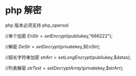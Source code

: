 # php 解密

php 版本必须支持 php_openssl


//单个加密
$EnStr=setEncrypt($publiukey,"666222");


//解密
$DeStr=setDecrypt($privatekey,$EnStr);


//超长字符串加密
$strArr=setLongEncrypt($publiukey,$datas);


//列表解密
$strTest=setDecryptArray($privatekey,$strArr);
